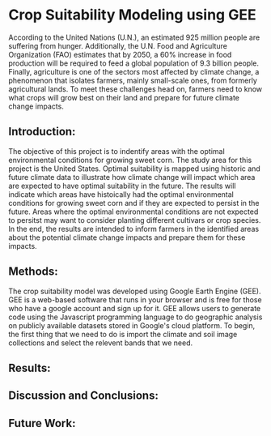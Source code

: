 # Crop Suitability Modeling using GEE
According to the United Nations (U.N.), an estimated 925 million people are suffering from hunger. Additionally, the U.N. Food and Agriculture Organization (FAO) estimates that by 2050, a 60% increase in food production will be required to feed a global population of 9.3 billion people. Finally, agriculture is one of the sectors most affected by climate change, a phenomenon that isolates farmers, mainly small-scale ones, from formerly agricultural lands. To meet these challenges head on, farmers need to know what crops will grow best on their land and prepare for future climate change impacts. 

## Introduction:
The objective of this project is to indentify areas with the optimal environmental conditions for growing sweet corn. The study area for this project is the United States. Optimal suitability is mapped using historic and future climate data to illustrate how climate change will impact which area are expected to have optimal suitability in the future. The results will indicate which areas have histoically had the optimal environmental conditions for growing sweet corn and if they are expected to persist in the future. Areas where the optimal environmental conditions are not expected to persitst may want to consider planting different cultivars or crop species. In the end, the results are intended to inform farmers in the identified areas about the potential climate change impacts and prepare them for these impacts. 

## Methods:
The crop suitability model was developed using Google Earth Engine (GEE). GEE is a web-based software that runs in your browser and is free for those who have a google account and sign up for it. GEE allows users to generate code using the Javascript programming language to do geographic analysis on publicly available datasets stored in Google's cloud platform. To begin, the first thing that we need to do is import the climate and soil image collections and select the relevent bands that we need. 


## Results:
## Discussion and Conclusions:
## Future Work:
